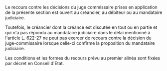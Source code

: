   
Le recours contre les décisions du juge commissaire prises en application de la présente section est ouvert au créancier, au débiteur ou au mandataire judiciaire.   

  
Toutefois, le créancier dont la créance est discutée en tout ou en partie et qui n'a pas répondu au mandataire judiciaire dans le délai mentionné à l'article L. 622-27 ne peut pas exercer de recours contre la décision du juge-commissaire lorsque celle-ci confirme la proposition du mandataire judiciaire.   

  
Les conditions et les formes du recours prévu au premier alinéa sont fixées par décret en Conseil d'Etat.  
